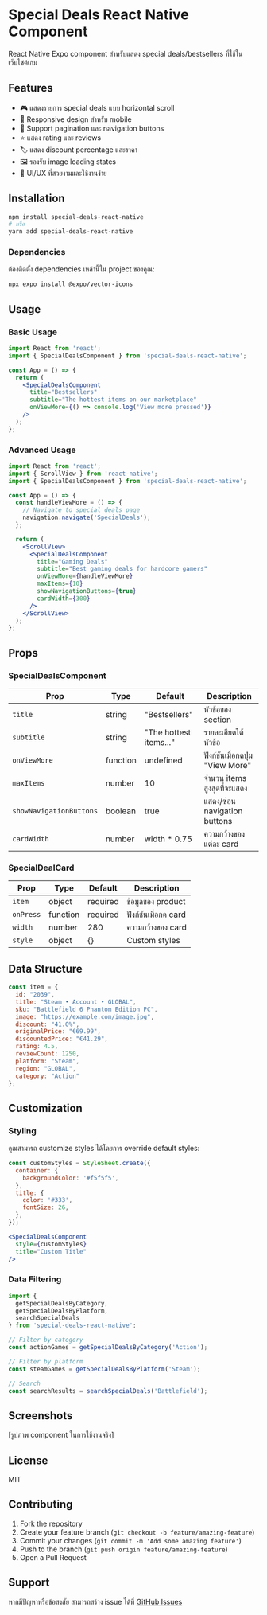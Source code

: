 # Special Deals React Native Component

React Native Expo component สำหรับแสดง special deals/bestsellers ที่ใช้ในเว็บไซต์เกม

## Features

- 🎮 แสดงรายการ special deals แบบ horizontal scroll
- 📱 Responsive design สำหรับ mobile
- 🎯 Support pagination และ navigation buttons
- ⭐ แสดง rating และ reviews
- 🏷️ แสดง discount percentage และราคา
- 🖼️ รองรับ image loading states
- 🎨 UI/UX ที่สวยงามและใช้งานง่าย

## Installation

```bash
npm install special-deals-react-native
# หรือ
yarn add special-deals-react-native
```

### Dependencies

ต้องติดตั้ง dependencies เหล่านี้ใน project ของคุณ:

```bash
npx expo install @expo/vector-icons
```

## Usage

### Basic Usage

```jsx
import React from 'react';
import { SpecialDealsComponent } from 'special-deals-react-native';

const App = () => {
  return (
    <SpecialDealsComponent
      title="Bestsellers"
      subtitle="The hottest items on our marketplace"
      onViewMore={() => console.log('View more pressed')}
    />
  );
};
```

### Advanced Usage

```jsx
import React from 'react';
import { ScrollView } from 'react-native';
import { SpecialDealsComponent } from 'special-deals-react-native';

const App = () => {
  const handleViewMore = () => {
    // Navigate to special deals page
    navigation.navigate('SpecialDeals');
  };

  return (
    <ScrollView>
      <SpecialDealsComponent
        title="Gaming Deals"
        subtitle="Best gaming deals for hardcore gamers"
        onViewMore={handleViewMore}
        maxItems={10}
        showNavigationButtons={true}
        cardWidth={300}
      />
    </ScrollView>
  );
};
```

## Props

### SpecialDealsComponent

| Prop | Type | Default | Description |
|------|------|---------|-------------|
| `title` | string | "Bestsellers" | หัวข้อของ section |
| `subtitle` | string | "The hottest items..." | รายละเอียดใต้หัวข้อ |
| `onViewMore` | function | undefined | ฟังก์ชันเมื่อกดปุ่ม "View More" |
| `maxItems` | number | 10 | จำนวน items สูงสุดที่จะแสดง |
| `showNavigationButtons` | boolean | true | แสดง/ซ่อน navigation buttons |
| `cardWidth` | number | width * 0.75 | ความกว้างของแต่ละ card |

### SpecialDealCard

| Prop | Type | Default | Description |
|------|------|---------|-------------|
| `item` | object | required | ข้อมูลของ product |
| `onPress` | function | required | ฟังก์ชันเมื่อกด card |
| `width` | number | 280 | ความกว้างของ card |
| `style` | object | {} | Custom styles |

## Data Structure

```javascript
const item = {
  id: "2039",
  title: "Steam • Account • GLOBAL",
  sku: "Battlefield 6 Phantom Edition PC",
  image: "https://example.com/image.jpg",
  discount: "41.0%",
  originalPrice: "€69.99",
  discountedPrice: "€41.29",
  rating: 4.5,
  reviewCount: 1250,
  platform: "Steam",
  region: "GLOBAL",
  category: "Action"
};
```

## Customization

### Styling

คุณสามารถ customize styles ได้โดยการ override default styles:

```jsx
const customStyles = StyleSheet.create({
  container: {
    backgroundColor: '#f5f5f5',
  },
  title: {
    color: '#333',
    fontSize: 26,
  },
});

<SpecialDealsComponent
  style={customStyles}
  title="Custom Title"
/>
```

### Data Filtering

```jsx
import { 
  getSpecialDealsByCategory, 
  getSpecialDealsByPlatform,
  searchSpecialDeals 
} from 'special-deals-react-native';

// Filter by category
const actionGames = getSpecialDealsByCategory('Action');

// Filter by platform
const steamGames = getSpecialDealsByPlatform('Steam');

// Search
const searchResults = searchSpecialDeals('Battlefield');
```

## Screenshots

[รูปภาพ component ในการใช้งานจริง]

## License

MIT

## Contributing

1. Fork the repository
2. Create your feature branch (`git checkout -b feature/amazing-feature`)
3. Commit your changes (`git commit -m 'Add some amazing feature'`)
4. Push to the branch (`git push origin feature/amazing-feature`)
5. Open a Pull Request

## Support

หากมีปัญหาหรือข้อสงสัย สามารถสร้าง issue ได้ที่ [GitHub Issues](https://github.com/your-username/special-deals-react-native/issues)